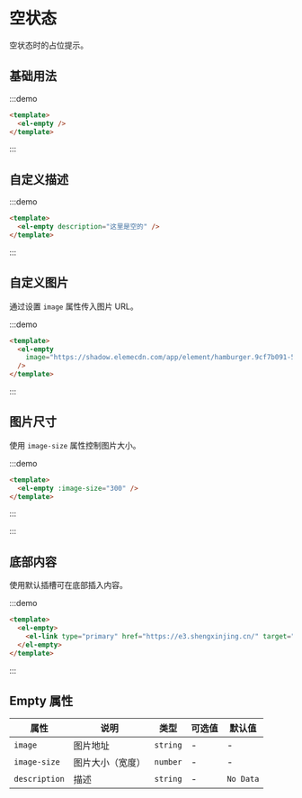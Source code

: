 # 空状态

空状态时的占位提示。

## 基础用法

:::demo

```html
<template>
  <el-empty />
</template>
```

:::

## 自定义描述

:::demo

```html
<template>
  <el-empty description="这里是空的" />
</template>
```

:::

## 自定义图片

通过设置 `image` 属性传入图片 URL。

:::demo

```html
<template>
  <el-empty
    image="https://shadow.elemecdn.com/app/element/hamburger.9cf7b091-55e9-11e9-a976-7f4d0b07eef6.png"
  />
</template>
```

:::

## 图片尺寸

使用 `image-size` 属性控制图片大小。

:::demo

```html
<template>
  <el-empty :image-size="300" />
</template>
```

:::

:::

## 底部内容

使用默认插槽可在底部插入内容。

:::demo

```html
<template>
  <el-empty>
    <el-link type="primary" href="https://e3.shengxinjing.cn/" target="_blank">跳转到首页</el-link>
  </el-empty>
</template>
```

:::

## Empty 属性

| 属性 | 说明 | 类型  | 可选值 | 默认值 |
| - | - | - | - | - |
| `image` | 图片地址 | `string` | - | - |
| `image-size` | 图片大小（宽度）| `number` | - | - |
| `description` | 描述 | `string` | - | `No Data` |

